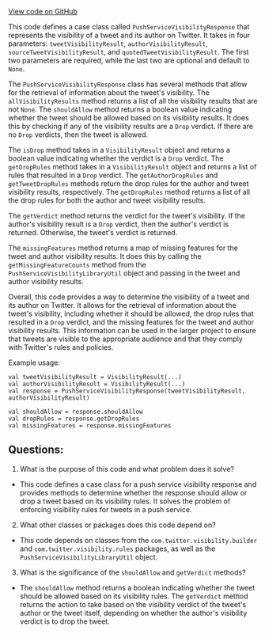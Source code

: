 [View code on GitHub](https://github.com/misbahsy/the-algorithm/visibilitylib/src/main/scala/com/twitter/visibility/interfaces/push_service/PushServiceVisibilityResponse.scala)

This code defines a case class called `PushServiceVisibilityResponse` that represents the visibility of a tweet and its author on Twitter. It takes in four parameters: `tweetVisibilityResult`, `authorVisibilityResult`, `sourceTweetVisibilityResult`, and `quotedTweetVisibilityResult`. The first two parameters are required, while the last two are optional and default to `None`. 

The `PushServiceVisibilityResponse` class has several methods that allow for the retrieval of information about the tweet's visibility. The `allVisibilityResults` method returns a list of all the visibility results that are not `None`. The `shouldAllow` method returns a boolean value indicating whether the tweet should be allowed based on its visibility results. It does this by checking if any of the visibility results are a `Drop` verdict. If there are no `Drop` verdicts, then the tweet is allowed. 

The `isDrop` method takes in a `VisibilityResult` object and returns a boolean value indicating whether the verdict is a `Drop` verdict. The `getDropRules` method takes in a `VisibilityResult` object and returns a list of rules that resulted in a `Drop` verdict. The `getAuthorDropRules` and `getTweetDropRules` methods return the drop rules for the author and tweet visibility results, respectively. The `getDropRules` method returns a list of all the drop rules for both the author and tweet visibility results. 

The `getVerdict` method returns the verdict for the tweet's visibility. If the author's visibility result is a `Drop` verdict, then the author's verdict is returned. Otherwise, the tweet's verdict is returned. 

The `missingFeatures` method returns a map of missing features for the tweet and author visibility results. It does this by calling the `getMissingFeatureCounts` method from the `PushServiceVisibilityLibraryUtil` object and passing in the tweet and author visibility results. 

Overall, this code provides a way to determine the visibility of a tweet and its author on Twitter. It allows for the retrieval of information about the tweet's visibility, including whether it should be allowed, the drop rules that resulted in a `Drop` verdict, and the missing features for the tweet and author visibility results. This information can be used in the larger project to ensure that tweets are visible to the appropriate audience and that they comply with Twitter's rules and policies. 

Example usage:

```
val tweetVisibilityResult = VisibilityResult(...)
val authorVisibilityResult = VisibilityResult(...)
val response = PushServiceVisibilityResponse(tweetVisibilityResult, authorVisibilityResult)

val shouldAllow = response.shouldAllow
val dropRules = response.getDropRules
val missingFeatures = response.missingFeatures
```
## Questions: 
 1. What is the purpose of this code and what problem does it solve?
- This code defines a case class for a push service visibility response and provides methods to determine whether the response should allow or drop a tweet based on its visibility rules. It solves the problem of enforcing visibility rules for tweets in a push service.

2. What other classes or packages does this code depend on?
- This code depends on classes from the `com.twitter.visibility.builder` and `com.twitter.visibility.rules` packages, as well as the `PushServiceVisibilityLibraryUtil` object.

3. What is the significance of the `shouldAllow` and `getVerdict` methods?
- The `shouldAllow` method returns a boolean indicating whether the tweet should be allowed based on its visibility rules. The `getVerdict` method returns the action to take based on the visibility verdict of the tweet's author or the tweet itself, depending on whether the author's visibility verdict is to drop the tweet.